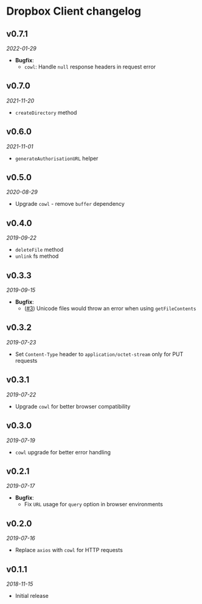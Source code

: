 # Dropbox Client changelog

## v0.7.1
_2022-01-29_

 * **Bugfix**:
   * `cowl`: Handle `null` response headers in request error

## v0.7.0
_2021-11-20_

 * `createDirectory` method

## v0.6.0
_2021-11-01_

 * `generateAuthorisationURL` helper

## v0.5.0
_2020-08-29_

 * Upgrade `cowl` - remove `buffer` dependency

## v0.4.0
_2019-09-22_

 * `deleteFile` method
 * `unlink` fs method

## v0.3.3
_2019-09-15_

 * **Bugfix**:
   * ([#3](https://github.com/buttercup/dropbox-client/issues/3)) Unicode files would throw an error when using `getFileContents`

## v0.3.2
_2019-07-23_

 * Set `Content-Type` header to `application/octet-stream` only for PUT requests

## v0.3.1
_2019-07-22_

 * Upgrade `cowl` for better browser compatibility

## v0.3.0
_2019-07-19_

 * `cowl` upgrade for better error handling

## v0.2.1
_2019-07-17_

 * **Bugfix**:
   * Fix `URL` usage for `query` option in browser environments

## v0.2.0
_2019-07-16_

 * Replace `axios` with `cowl` for HTTP requests

## v0.1.1
_2018-11-15_

 * Initial release
